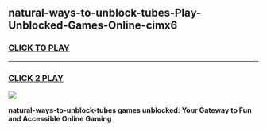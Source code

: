 
## natural-ways-to-unblock-tubes-Play-Unblocked-Games-Online-cimx6
<h3>
<a href="https://premium76.site?title=natural-ways-to-unblock-tubes&ref=25A">CLICK TO PLAY</a></h3>
<hr>

<h3>
<a href="https://premium76.site?title=natural-ways-to-unblock-tubes&ref=25A">CLICK 2 PLAY</a>
  
</h3>

<a href="https://premium76.site?title=natural-ways-to-unblock-tubes&ref=25A"><img src="https://clearcache.store/games.png"></a>


**natural-ways-to-unblock-tubes games unblocked: Your Gateway to Fun and Accessible Online Gaming**
